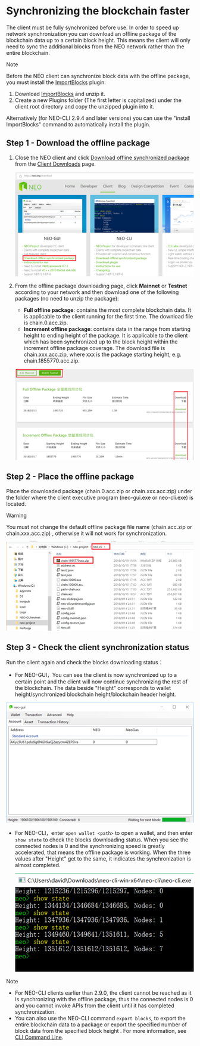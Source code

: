 # Synchronizing the blockchain faster

The client must be fully synchronized before use. In order to speed up network synchronization you can download an offline package of the blockchain data up to a certain block height. This means the client will only need to sync the additional blocks from the NEO network rather than the entire blockchain.

> [!Note]
>
> Before the NEO client can synchronize block data with the offline package, you must install the [ImportBlocks](https://github.com/neo-project/neo-plugins/releases/download/v2.9.4/ImportBlocks.zip) plugin:
>
> 1. Download [ImportBlocks](https://github.com/neo-project/neo-plugins/releases/download/v2.9.4/ImportBlocks.zip) and unzip it.
> 2. Create a new Plugins folder (The first letter is capitalized) under the client root directory and copy the unzipped plugin into it.
>
> Alternatively (for NEO-CLI 2.9.4 and later versions) you can use the "install ImportBlocks" command to automatically install the plugin.
>

## Step 1 - Download the offline package

1. Close the NEO client and click [Download offline synchronized package](http://sync.ngd.network/) from the [Client Downloads](https://neo.org/download) page.

   ![](../../assets/syncblocks_1.png)

2. From the offline package downloading page, click **Mainnet** or **Testnet** according to your network and then download one of the following packages (no need to unzip the package):

   - **Full offline package**: contains the most complete blockchain data. It is applicable to the client running for the first time. The download file is chain.0.acc.zip.
   - **Increment offline package**: contains data in the range from starting height to ending height of the package. It is applicable to the client which has been synchronized up to the block height within the increment offline package coverage. The download file is chain.xxx.acc.zip, where xxx is the package starting height, e.g. chain.1855770.acc.zip.

   ![](../../assets/syncblocks_2.png)

## Step 2 - Place the offline package

Place the downloaded package (chain.0.acc.zip or chain.xxx.acc.zip) under the folder where the client executive program (neo-gui.exe or neo-cli.exe) is located. 

> [!Warning]
>
> You must not change the default offline package file name  (chain.acc.zip or chain.xxx.acc.zip) , otherwise it will not work for synchronization.

![](../../assets/syncblocks_3.png)

## Step 3 - Check the client synchronization status

Run the client again and check the blocks downloading status：

- For NEO-GUI，You can see the client is now synchronized up to a certain point and the client will now continue synchronizing the rest of the blockchain. The data beside "Height" corresponds to wallet height/synchronized blockchain height/blockchain header height. 

![](../../assets/gui_1.png)

- For NEO-CLI，enter  `open wallet <path>` to open a wallet, and then enter  `show state` to check the blocks downloading status. When you see the connected nodes is 0 and the synchronizing speed is greatly accelerated, that means the offline package is working. When the three values after "Height" get to the same, it indicates the synchronization is almost completed.

  ![](../../assets/cli_sync.png)

> [!Note]
>
> - For NEO-CLI clients earlier than 2.9.0, the client cannot be reached as it is synchronizing with the offline package, thus the connected nodes is 0 and you cannot invoke APIs from the client until it has completed synchronization.
> - You can also use the NEO-CLI command `export blocks`, to export the entire blockchain data to a package or export the specified number of block data from the specified block height . For more information,  see [CLI Command Line](../node/cli/cli.md).
